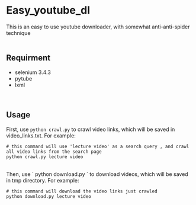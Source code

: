 # Easy_youtube_dl
This is an easy to use youtube downloader, with somewhat anti-anti-spider technique
<br>
<br>

## Requirment
* selenium 3.4.3
* pytube
* lxml
<br>

## Usage
First, use `python crawl.py` to crawl video links, which will be saved in video_links.txt. For example:

    # this command will use 'lecture video' as a search query , and crawl all video links from the search page
    python crawl.py lecture video
<br>
Then, use ` python download.py ` to download videos, which will be saved in tmp directory. For example:

    # this command will download the video links just crawled
    python download.py lecture video
<br>
